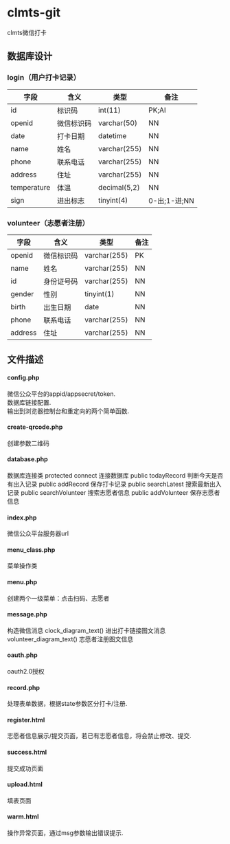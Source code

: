 # clmts-git
clmts微信打卡

## 数据库设计
### login（用户打卡记录）
| 字段        | 含义       | 类型         | 备注         |
| ----------- | ---------- | ------------ | ------------ |
| id          | 标识码     | int(11)      | PK;AI        |
| openid      | 微信标识码 | varchar(50)  | NN           |
| date        | 打卡日期   | datetime     | NN           |
| name        | 姓名       | varchar(255) | NN           |
| phone       | 联系电话   | varchar(255) | NN           |
| address     | 住址       | varchar(255) | NN           |
| temperature | 体温       | decimal(5,2) | NN           |
| sign        | 进出标志   | tinyint(4)   | 0-出;1-进;NN |

### volunteer（志愿者注册）

| 字段    | 含义       | 类型         | 备注 |
| ------- | ---------- | ------------ | ---- |
| openid  | 微信标识码 | varchar(255) | PK   |
| name    | 姓名       | varchar(255) | NN   |
| id      | 身份证号码 | varchar(255) | NN   |
| gender  | 性别       | tinyint(1)   | NN   |
| birth   | 出生日期   | date         | NN   |
| phone   | 联系电话   | varchar(255) | NN   |
| address | 住址       | varchar(255) | NN   |




## 文件描述
#### config.php
微信公众平台的appid/appsecret/token.  
数据库链接配置.  
输出到浏览器控制台和重定向的两个简单函数.

#### create-qrcode.php
创建参数二维码

#### database.php
数据库连接类
protected connect 连接数据库
public todayRecord 判断今天是否有出入记录
public addRecord 保存打卡记录
public searchLatest 搜索最新出入记录
public searchVolunteer 搜索志愿者信息
public addVolunteer 保存志愿者信息

#### index.php
微信公众平台服务器url

#### menu_class.php
菜单操作类

#### menu.php
创建两个一级菜单：点击扫码、志愿者

#### message.php
构造微信消息
clock_diagram_text() 进出打卡链接图文消息
volunteer_diagram_text() 志愿者注册图文信息

#### oauth.php
oauth2.0授权

#### record.php
处理表单数据，根据state参数区分打卡/注册.

#### register.html
志愿者信息展示/提交页面，若已有志愿者信息，将会禁止修改、提交.

#### success.html
提交成功页面

#### upload.html
填表页面

#### warm.html
操作异常页面，通过msg参数输出错误提示.